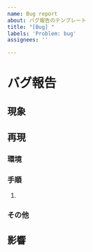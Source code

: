 ```yaml
---
name: Bug report
about: バグ報告のテンプレート
title: "[Bug] "
labels: 'Problem: bug'
assignees: ''

---
```


# バグ報告
## 現象

## 再現
### 環境

### 手順
1. 

### その他

## 影響
